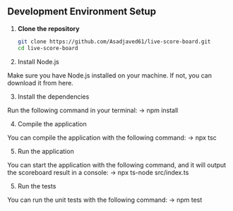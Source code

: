 ## Development Environment Setup

1. **Clone the repository**

   ```bash
   git clone https://github.com/Asadjaved61/live-score-board.git
   cd live-score-board

   ```

2. Install Node.js

Make sure you have Node.js installed on your machine. If not, you can download it from here.

3. Install the dependencies

Run the following command in your terminal:
-> npm install

4. Compile the application

You can compile the application with the following command:
-> npx tsc

5. Run the application

You can start the application with the following command, and it will output the scoreboard result in a console:
-> npx ts-node src/index.ts

5. Run the tests

You can run the unit tests with the following command:
-> npm test
